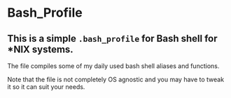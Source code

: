Bash_Profile
============

## This is a simple `.bash_profile` for Bash shell for *NIX systems.  
The file compiles some of my daily used bash shell aliases and functions.

Note that the file is not completely OS agnostic and you may have to tweak it so it can suit your needs.
